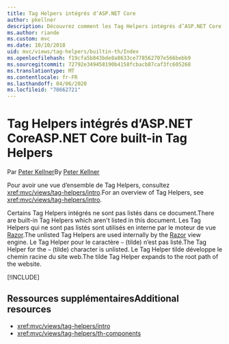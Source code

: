 ```yaml
---
title: Tag Helpers intégrés d’ASP.NET Core
author: pkellner
description: Découvrez comment les Tag Helpers intégrés d’ASP.NET Core augmentent votre productivité.
ms.author: riande
ms.custom: mvc
ms.date: 10/10/2018
uid: mvc/views/tag-helpers/builtin-th/Index
ms.openlocfilehash: f19cfa5b843bde8a8633ce778562707e566bebb9
ms.sourcegitcommit: 72792e349458190b4158fcbacb87caf3fc605268
ms.translationtype: MT
ms.contentlocale: fr-FR
ms.lasthandoff: 04/06/2020
ms.locfileid: "78662721"
---
```

# <a name="aspnet-core-built-in-tag-helpers"></a><span data-ttu-id="f2821-103">Tag Helpers intégrés d’ASP.NET Core</span><span class="sxs-lookup"><span data-stu-id="f2821-103">ASP.NET Core built-in Tag Helpers</span></span>

<span data-ttu-id="f2821-104">Par [Peter Kellner](https://peterkellner.net)</span><span class="sxs-lookup"><span data-stu-id="f2821-104">By [Peter Kellner](https://peterkellner.net)</span></span>

<span data-ttu-id="f2821-105">Pour avoir une vue d’ensemble de Tag Helpers, consultez <xref:mvc/views/tag-helpers/intro>.</span><span class="sxs-lookup"><span data-stu-id="f2821-105">For an overview of Tag Helpers, see <xref:mvc/views/tag-helpers/intro>.</span></span>

<span data-ttu-id="f2821-106">Certains Tag Helpers intégrés ne sont pas listés dans ce document.</span><span class="sxs-lookup"><span data-stu-id="f2821-106">There are built-in Tag Helpers which aren't listed in this document.</span></span> <span data-ttu-id="f2821-107">Les Tag Helpers qui ne sont pas listés sont utilisés en interne par le moteur de vue [Razor](xref:mvc/views/razor).</span><span class="sxs-lookup"><span data-stu-id="f2821-107">The unlisted Tag Helpers are used internally by the [Razor](xref:mvc/views/razor) view engine.</span></span> <span data-ttu-id="f2821-108">Le Tag Helper pour le caractère `~` (tilde) n’est pas listé.</span><span class="sxs-lookup"><span data-stu-id="f2821-108">The Tag Helper for the `~` (tilde) character is unlisted.</span></span> <span data-ttu-id="f2821-109">Le Tag Helper tilde développe le chemin racine du site web.</span><span class="sxs-lookup"><span data-stu-id="f2821-109">The tilde Tag Helper expands to the root path of the website.</span></span>

[!INCLUDE[](~/includes/built-in-TH.md)]

## <a name="additional-resources"></a><span data-ttu-id="f2821-110">Ressources supplémentaires</span><span class="sxs-lookup"><span data-stu-id="f2821-110">Additional resources</span></span>

* <xref:mvc/views/tag-helpers/intro>
* <xref:mvc/views/tag-helpers/th-components>
